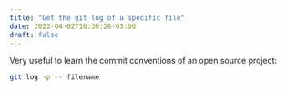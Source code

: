 ```yaml
---
title: "Get the git log of a specific file"
date: 2023-04-02T10:36:26-03:00
draft: false
---
```


Very useful to learn the commit conventions of an open source project:

```bash
git log -p -- filename
```
